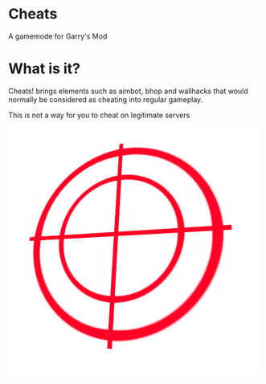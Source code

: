 # Cheats
A gamemode for Garry's Mod
# What is it? 
Cheats! brings elements such as aimbot, bhop and wallhacks that would normally be considered as cheating into regular gameplay.

This is not a way for you to cheat on legitimate servers

![alt text](https://raw.githubusercontent.com/Jarmmo/Cheats/master/gamemodes/cheats!/CHEATLOGO.png "Titties")
